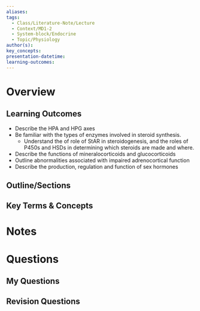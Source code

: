 ```yaml
---
aliases:
tags:
  - Class/Literature-Note/Lecture
  - Context/MD1-2
  - System-block/Endocrine
  - Topic/Physiology
author(s):
key_concepts:
presentation-datetime:
learning-outcomes:
---
```



# Overview
## Learning Outcomes
- Describe the HPA and HPG axes
- Be familiar with the types of enzymes involved in steroid synthesis.
	- Understand the of role of StAR in steroidogenesis, and the roles of P450s and HSDs in determining which steroids are made and where.
- Describe the functions of mineralocorticoids and glucocorticoids
- Outline abnormalities associated with impaired adrenocortical function
- Describe the production, regulation and function of sex hormones
## Outline/Sections

## Key Terms & Concepts


# Notes


# Questions

## My Questions
## Revision Questions




